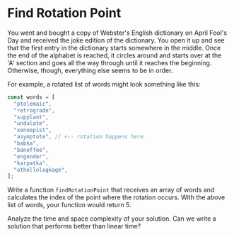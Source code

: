 # Find Rotation Point

You went and bought a copy of Webster's English dictionary on April Fool's Day and received the joke edition of the dictionary. You open it up and see that the first entry in the dictionary starts somewhere in the middle. Once the end of the alphabet is reached, it circles around and starts over at the 'A' section and goes all the way through until it reaches the beginning. Otherwise, though, everything else seems to be in order.

For example, a rotated list of words might look something like this:

```js
const words = [
  "ptolemaic",
  "retrograde",
  "supplant",
  "undulate",
  "xenoepist",
  "asymptote", // <-- rotation happens here
  "babka",
  "banoffee",
  "engender",
  "karpatka",
  "othellolagkage",
];
```

Write a function `findRotationPoint` that receives an array of words and calculates the index of the point where the rotation occurs. With the above list of words, your function would return 5.

Analyze the time and space complexity of your solution. Can we write a solution that performs better than linear time?
